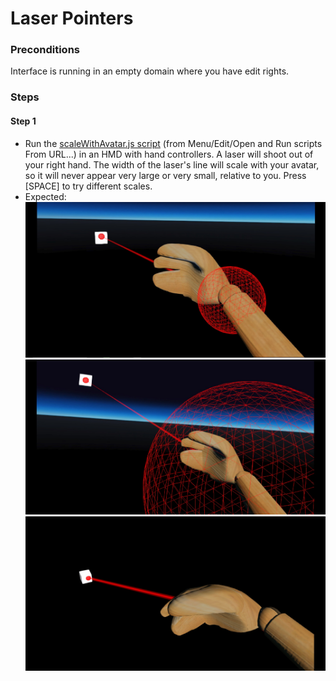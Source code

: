 # Laser Pointers

### Preconditions
Interface is running in an empty domain where you have edit rights.

### Steps

#### Step 1
- Run the [scaleWithAvatar.js script](./scaleWithAvatar.js?raw=true) (from Menu/Edit/Open and Run scripts From URL...) in an HMD with hand controllers.  A laser will shoot out of your right hand.  The width of the laser's line will scale with your avatar, so it will never appear very large or very small, relative to you.  Press [SPACE] to try different scales.
- Expected:
![](./scaleWithAvatar1.jpg)
![](./scaleWithAvatar2.jpg)
![](./scaleWithAvatar3.jpg)